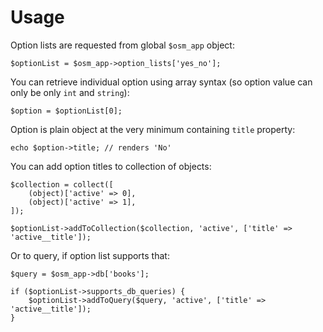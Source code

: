 # Usage #

Option lists are requested from global `$osm_app` object:

    $optionList = $osm_app->option_lists['yes_no'];

You can retrieve individual option using array syntax (so option value can only be only `int` and `string`):

    $option = $optionList[0];

Option is plain object at the very minimum containing `title` property:

    echo $option->title; // renders 'No'

You can add option titles to collection of objects:

    $collection = collect([
        (object)['active' => 0],
        (object)['active' => 1],
    ]);

    $optionList->addToCollection($collection, 'active', ['title' => 'active__title']);

Or to query, if option list supports that:

    $query = $osm_app->db['books'];

    if ($optionList->supports_db_queries) {
        $optionList->addToQuery($query, 'active', ['title' => 'active__title']);
    }
